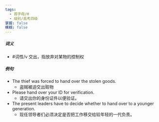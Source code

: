 ```yaml
---
tags:
  - 首字母/H
  - 级别/高考四级
掌握: false
模糊: false
---
```

##### 词义
- #词性/v  交出，指放弃对某物的控制权
##### 例句
- The thief was forced to hand over the stolen goods.
	- 盗贼被迫交出赃物
- Please hand over your ID for verification.
	- 请交出你的身份证件以便验证。
- The present leaders have to decide whether to hand over to a younger generation.
	- 现任领导者们必须决定是否把工作移交给较年轻的一代负责。
